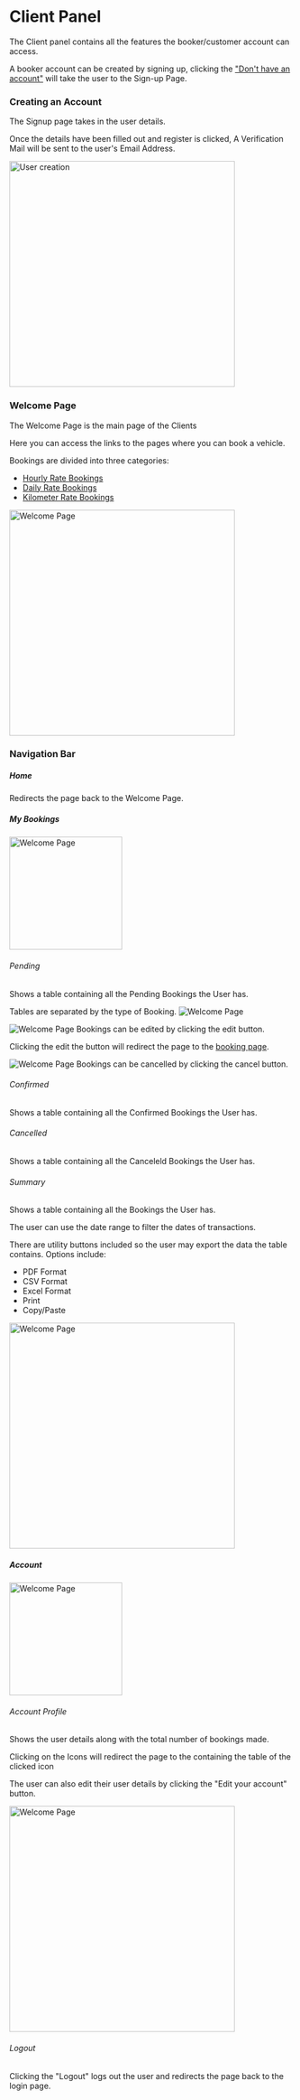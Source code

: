 # Client Panel

The Client panel contains all the features the booker/customer account can access.

A booker account can be created by signing up, clicking the ["Don't have an account"](clients.md#Creating-an-Account) will take the user to the Sign-up Page.

### Creating an Account

The Signup page takes in the user details.

Once the details have been filled out and register is clicked, A Verification Mail will be sent to the user's Email Address.


<img src="/media/Client/signup.jpg"
     alt="User creation"
     style="margin-left: auto; margin-right: auto; height: 400px" />

### Welcome Page

The Welcome Page is the main page of the Clients

Here you can access the links to the pages where you can book a vehicle.

Bookings are divided into three categories:
- [Hourly Rate Bookings](clients.md#Hourly-Rate-Bookings)
- [Daily Rate Bookings](clients.md#Daily-Rate-Bookings)
- [Kilometer Rate Bookings](clients.md#Kilometer-Rate-Bookings)


<img src="/media/Client/welcome.jpg"
     alt="Welcome Page"
     style="margin-left: auto; margin-right: auto; height: 400px" />


### Navigation Bar

##### Home

Redirects the page back to the Welcome Page.

##### My Bookings
<img src="/media/Client/nav1.jpg"
     alt="Welcome Page"
     style="margin-left: auto; margin-right: auto; height: 200px" />   

###### Pending
Shows a table containing all the Pending Bookings the User has.

Tables are separated by the type of Booking.
<img src="/media/Client/bookingtables.jpg"
     alt="Welcome Page"
     style="margin-left: auto; margin-right: auto;" />


<img src="/media/Client/editbutton.jpg"
     alt="Welcome Page"
     style="margin-left: auto; margin-right: auto;" />
Bookings can be edited by clicking the edit button.

Clicking the edit the button will redirect the page to the [booking page](booking.md#Bookings).

<img src="/media/Client/cancelbutton.jpg"
     alt="Welcome Page"
     style="margin-left: auto; margin-right: auto;" />
Bookings can be cancelled by clicking the cancel button.

###### Confirmed
Shows a table containing all the Confirmed Bookings the User has.
###### Cancelled
Shows a table containing all the Canceleld Bookings the User has.
###### Summary
Shows a table containing all the Bookings the User has.

The user can use the date range to filter the dates of transactions.


There are utility buttons included so the user may export the data the table contains.
Options include:
- PDF Format
- CSV Format
- Excel Format
- Print
- Copy/Paste

<img src="/media/Client/summary.jpg"
     alt="Welcome Page"
     style="margin-left: auto; margin-right: auto; height: 400px" />

##### Account
<img src="/media/Client/nav2.jpg"
     alt="Welcome Page"
     style="margin-left: auto; margin-right: auto; height: 200px" />

###### Account Profile

Shows the user details along with the total number of bookings made.

Clicking on the Icons will redirect the page to the containing the table of the clicked icon

The user can also edit their user details by clicking the "Edit your account" button.

<img src="/media/Client/profile.jpg"
     alt="Welcome Page"
     style="margin-left: auto; margin-right: auto; height: 400px" />

###### Logout

Clicking the "Logout" logs out the user and redirects the page back to the login page.



